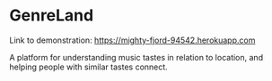 # GenreLand
Link to demonstration: https://mighty-fjord-94542.herokuapp.com


A platform for understanding music tastes in relation to location, and helping people with similar tastes connect.
